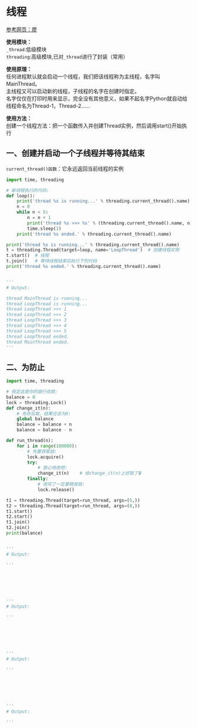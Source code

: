 # 线程

[参考网页：廖](https://www.liaoxuefeng.com/wiki/1016959663602400/1017629247922688)

**使用模块：**  
`_thread`:低级模块  
`threading`:高级模块,已对`_thread`进行了封装（常用）  


**使用原理：**  
任何进程默认就会启动一个线程，我们把该线程称为主线程，名字叫MainThread。  
主线程又可以启动新的线程，子线程的名字在创建时指定。  
名字仅仅在打印时用来显示，完全没有其他意义，如果不起名字Python就自动给线程命名为Thread-1，Thread-2……  


**使用方法：**  
创建一个线程方法：把一个函数传入并创建Thread实例，然后调用start()开始执行


## 一、创建并启动一个子线程并等待其结束  

`current_thread()函数`：它永远返回当前线程的实例


```python
import time, threading

# 新线程执行的代码:
def loop():
    print('thread %s is running...' % threading.current_thread().name)
    n = 0
    while n < 5:
        n = n + 1
        print('thread %s >>> %s' % (threading.current_thread().name, n))
        time.sleep(1)
    print('thread %s ended.' % threading.current_thread().name)

print('thread %s is running...' % threading.current_thread().name)
t = threading.Thread(target=loop, name='LoopThread')  # 创建线程实例
t.start()  # 线程
t.join()   # 等待线程结束后执行下列代码
print('thread %s ended.' % threading.current_thread().name)


'''
# Output:

thread MainThread is running...
thread LoopThread is running...
thread LoopThread >>> 1
thread LoopThread >>> 2
thread LoopThread >>> 3
thread LoopThread >>> 4
thread LoopThread >>> 5
thread LoopThread ended.
thread MainThread ended.
'''
```







## 二、为防止

```python
import time, threading

# 假定这是你的银行存款:
balance = 0
lock = threading.Lock()
def change_it(n):
    # 先存后取，结果应该为0:
    global balance
    balance = balance + n
    balance = balance - n

def run_thread(n):
    for i in range(100000):
        # 先要获取锁:
        lock.acquire()
        try:
            # 放心地改吧:
            change_it(n)    # 给change_it(n)上好锁了🔒
        finally:
            # 改完了一定要释放锁:
            lock.release()

t1 = threading.Thread(target=run_thread, args=(5,))
t2 = threading.Thread(target=run_thread, args=(8,))
t1.start()
t2.start()
t1.join()
t2.join()
print(balance)


'''
# Output:

'''

```










```python





'''
# Output:

'''

```











```python





'''
# Output:

'''

```











```python





'''
# Output:

'''

```